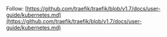 Follow: [https://github.com/traefik/traefik/blob/v1.7/docs/user-guide/kubernetes.md](https://github.com/traefik/traefik/blob/v1.7/docs/user-guide/kubernetes.md)
